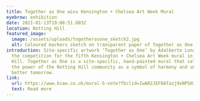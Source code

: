 ```yaml
---
title: Together as One wins Kensington + Chelsea Art Week Mural
eyebrow: exhibition
date: 2021-01-13T19:08:51.603Z
location: Notting Hill
featured_image:
  image: /assets/uploads/togetherasone_sketch2.jpg
  alt: Coloured markers sketch on transparent paper of Together as One mural
introduction: Site-specific artwork ‘Together as One’ by Adalberto Lonardi wins
  the competition for the fifth Kensington + Chelsea Art Week mural in Notting
  Hill. Together as One is a site-specific, hand-painted mural that celebrates
  the power of the Notting Hill community as a symbol of harmony and unity for a
  better tomorrow.
link:
  url: https://www.kcaw.co.uk/mural-5-vote?fbclid=IwAR2JEF0ATazj9xNPSHJCXbrXCzg5jGB-e-k_Ts1UIi-xTrBYo9NW9aV5jHI
  text: Read more
---
```


